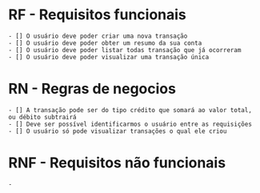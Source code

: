# RF - Requisitos funcionais
    - [] O usuário deve poder criar uma nova transação
    - [] O usuário deve poder obter um resumo da sua conta
    - [] O usuário deve poder listar todas transação que já ocorreram
    - [] O usuário deve poder visualizar uma transação única

# RN - Regras de negocios
    - [] A transação pode ser do tipo crédito que somará ao valor total, ou débito subtrairá
    - [] Deve ser possível identificarmos o usuário entre as requisições
    - [] O usuário só pode visualizar transações o qual ele criou

# RNF - Requisitos não funcionais
    -